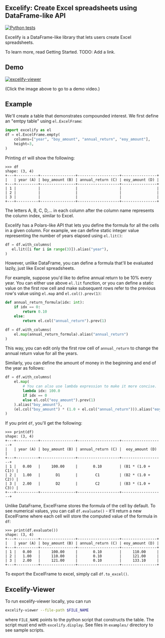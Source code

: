 ## Excelify: Create Excel spreadsheets using DataFrame-like API

[![Python tests](https://github.com/yjhan96/excelify/actions/workflows/python-test.yml/badge.svg)](https://github.com/yjhan96/excelify/actions/workflows/python-test.yml)

Excelify is a DataFrame-like library that lets users create Excel spreadsheets.

To learn more, read Getting Started. TODO: Add a link.

## Demo
[![excelify-viewer](https://img.youtube.com/vi/pVCHnAjNIsQ/0.jpg)](https://www.youtube.com/watch?v=pVCHnAjNIsQ)

(Click the image above to go to a demo video.)

## Example
We'll create a table that demonstrates compounded interest.
We first define an "emtpy table" using `el.ExcelFrame`:
```python
import excelify as el
df = el.ExcelFrame.empty(
    columns=["year", "boy_amount", "annual_return", "eoy_amount"],
    height=3,
)
```
Printing `df` will show the following:
```pycon
>>> df
shape: (3, 4)
+---+----------+----------------+-------------------+----------------+
|   | year (A) | boy_amount (B) | annual_return (C) | eoy_amount (D) |
+---+----------+----------------+-------------------+----------------+
| 1 |          |                |                   |                |
| 2 |          |                |                   |                |
| 3 |          |                |                   |                |
+---+----------+----------------+-------------------+----------------+
```

The letters A, B, C, D,... in each column after the column name represents
the column index, similar to Excel.

Excelify has a Polars-like API that lets you define the formula for all the
cells in a given column. For example, we can define static integer value
representing the number of years elapsed using `el.lit()`:

```python
df = df.with_columns(
   el.lit([i for i in range(3)]).alias("year"),
)
```

However, unlike DataFrame, you can define a formula that'll be evaluated
lazily, just like Excel spreadsheets.

For example, suppose you'd like to define annual return to be 10% every year.
You can either use above `el.lit` function, or you can define a static value on
the first row cell and make subsequent rows refer to the previous row's value
using `el.map` and `el.col().prev(1)`:

```python
def annual_return_formula(idx: int):
    if idx == 0:
        return 0.10
    else:
        return el.col("annual_return").prev(1)

df = df.with_columns(
    el.map(annual_return_formula).alias("annual_return")
)
```
This way, you can edit only the first row cell of `annual_return` to change the
annual return value for all the years.

Similarly, you can define the amount of money in the beginning and end of the
year as follows:

```python
df = df.with_columns(
    el.map(
        # You can also use lambda expression to make it more concise.
        lambda idx: 100.0
        if idx == 0
        else el.col("eoy_amount").prev(1)
    ).alias("boy_amount"),
    (el.col("boy_amount") * (1.0 + el.col("annual_return"))).alias("eoy_amount"),
)
```

If you print `df`, you'll get the following:
```pycon
>>> print(df)
shape: (3, 4)
+---+----------+----------------+-------------------+-------------------+
|   | year (A) | boy_amount (B) | annual_return (C) |  eoy_amount (D)   |
+---+----------+----------------+-------------------+-------------------+
| 1 |   0.00   |     100.00     |       0.10        | (B1 * (1.0 + C1)) |
| 2 |   1.00   |       D1       |        C1         | (B2 * (1.0 + C2)) |
| 3 |   2.00   |       D2       |        C2         | (B3 * (1.0 + C3)) |
+---+----------+----------------+-------------------+-------------------+
```

Unlike DataFrame, ExcelFrame stores the formula of the cell by default. To see
numerical values, you can call `df.evaluate()` - it'll return a new ExcelFrame
where each cell will store the computed value of the formula in `df`:

```pycon
>>> print(df.evaluate())
shape: (3, 4)
+---+----------+----------------+-------------------+----------------+
|   | year (A) | boy_amount (B) | annual_return (C) | eoy_amount (D) |
+---+----------+----------------+-------------------+----------------+
| 1 |   0.00   |     100.00     |       0.10        |     110.00     |
| 2 |   1.00   |     110.00     |       0.10        |     121.00     |
| 3 |   2.00   |     121.00     |       0.10        |     133.10     |
+---+----------+----------------+-------------------+----------------+
```

To export the ExcelFrame to excel, simply call `df.to_excel()`.

## Excelify-Viewer

To run excelify-viewer locally, you can run
```bash
excelify-viewer --file-path $FILE_NAME
```
where `FILE_NAME` points to the python script that constructs the table.
The script must end with `excelify.display`. See files in `examples/` directory
to see sample scripts.
